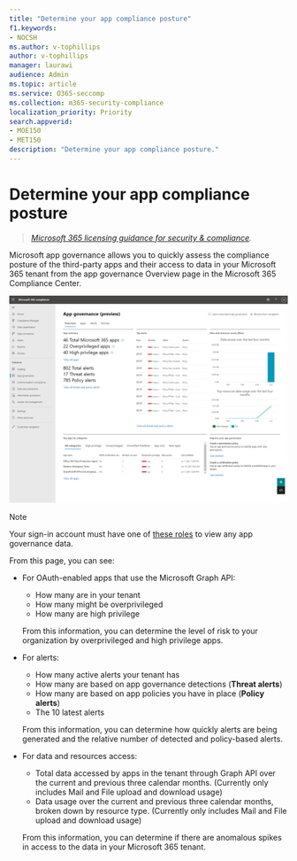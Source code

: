 ```yaml
---
title: "Determine your app compliance posture"
f1.keywords:
- NOCSH
ms.author: v-tophillips
author: v-tophillips
manager: laurawi
audience: Admin
ms.topic: article
ms.service: O365-seccomp
ms.collection: m365-security-compliance
localization_priority: Priority
search.appverid: 
- MOE150
- MET150
description: "Determine your app compliance posture."
---
```


# Determine your app compliance posture

>*[Microsoft 365 licensing guidance for security & compliance](https://aka.ms/ComplianceSD).*

Microsoft app governance allows you to quickly assess the compliance posture of the third-party apps and their access to data in your Microsoft 365 tenant from the app governance Overview page in the Microsoft 365 Compliance Center.

![The app governance overview page in the Microsoft 365 Compliance Center](..\media\manage-app-protection-governance\mapg-cc-overview.png)

>[!Note]
> Your sign-in account must have one of [these roles](app-governance-get-started.md#administrator-roles) to view any app governance data.
>

From this page, you can see:

- For OAuth-enabled apps that use the Microsoft Graph API:

  - How many are in your tenant
  - How many might be overprivileged
  - How many are high privilege

  From this information, you can determine the level of risk to your organization by overprivileged and high privilege apps.

- For alerts:

  - How many active alerts your tenant has
  - How many are based on app governance detections (**Threat alerts**)
  - How many are based on app policies you have in place (**Policy alerts**)
  - The 10 latest alerts

  From this information, you can determine how quickly alerts are being generated and the relative number of detected and policy-based alerts.

- For data and resources access:

  - Total data accessed by apps in the tenant through Graph API over the current and previous three calendar months. (Currently only includes Mail and File upload and download usage)
  - Data usage over the current and previous three calendar months, broken down by resource type. (Currently only includes Mail and File upload and download usage)

  From this information, you can determine if there are anomalous spikes in access to the data in your Microsoft 365 tenant.
